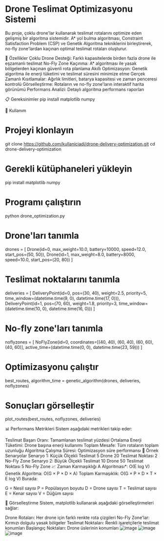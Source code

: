 # Drone Teslimat Optimizasyonu Sistemi
Bu proje, çoklu drone'lar kullanarak teslimat rotalarını optimize eden gelişmiş bir algoritma sistemidir. A* yol bulma algoritması, Constraint Satisfaction Problem (CSP) ve Genetik Algoritma tekniklerini birleştirerek, no-fly zone'lardan kaçınan optimal teslimat rotaları oluşturur.

🚁 Özellikler
Çoklu Drone Desteği: Farklı kapasitelerde birden fazla drone ile eşzamanlı teslimat
No-Fly Zone Kaçınma: A* algoritması ile yasak bölgelerden kaçınan güvenli rota planlama
Akıllı Optimizasyon: Genetik algoritma ile enerji tüketimi ve teslimat süresini minimize etme
Gerçek Zamanlı Kısıtlamalar: Ağırlık limitleri, batarya kapasitesi ve zaman penceresi kontrolü
Görselleştirme: Rotaların ve no-fly zone'ların interaktif harita görünümü
Performans Analizi: Detaylı algoritma performans raporları

📋 Gereksinimler
pip install matplotlib numpy

🚀 Kullanım
# Projeyi klonlayın
git clone https://github.com/kullaniciadi/drone-delivery-optimization.git
cd drone-delivery-optimization

# Gerekli kütüphaneleri yükleyin
pip install matplotlib numpy

# Programı çalıştırın
python drone_optimization.py

# Drone'ları tanımla
drones = [
    Drone(id=0, max_weight=10.0, battery=10000, speed=12.0, start_pos=(50, 50)),
    Drone(id=1, max_weight=8.0, battery=8000, speed=10.0, start_pos=(20, 80))
]

# Teslimat noktalarını tanımla
deliveries = [
    DeliveryPoint(id=0, pos=(30, 40), weight=2.5, priority=5, 
                  time_window=(datetime.time(9, 0), datetime.time(17, 0))),
    DeliveryPoint(id=1, pos=(70, 60), weight=1.8, priority=3,
                  time_window=(datetime.time(10, 0), datetime.time(16, 0)))
]

# No-fly zone'ları tanımla
noflyzones = [
    NoFlyZone(id=0, coordinates=[(40, 40), (60, 40), (60, 60), (40, 60)],
              active_time=(datetime.time(0, 0), datetime.time(23, 59)))
]

# Optimizasyonu çalıştır
best_routes, algorithm_time = genetic_algorithm(drones, deliveries, noflyzones)

# Sonuçları görselleştir
plot_routes(best_routes, noflyzones, deliveries)

📊 Performans Metrikleri
Sistem aşağıdaki metrikleri takip eder:

Teslimat Başarı Oranı: Tamamlanan teslimat yüzdesi
Ortalama Enerji Tüketimi: Drone başına enerji kullanımı
Toplam Mesafe: Tüm rotaların toplam uzunluğu
Algoritma Çalışma Süresi: Optimizasyon süre performansı
🎯 Örnek Senaryolar
Senaryo 1: Küçük Ölçekli Teslimat
5 Drone
20 Teslimat Noktası
2 No-Fly Zone
Senaryo 2: Büyük Ölçekli Teslimat
10 Drone
50 Teslimat Noktası
5 No-Fly Zone
📈 Zaman Karmaşıklığı
A Algoritması*: O(E log V)
Genetik Algoritma: O(G × P × D × A)
Toplam Karmaşıklık: O(G × P × D × T × E log V)
Burada:

G = Nesil sayısı
P = Popülasyon boyutu
D = Drone sayısı
T = Teslimat sayısı
E = Kenar sayısı
V = Düğüm sayısı

🎨 Görselleştirme
Sistem, matplotlib kullanarak aşağıdaki görselleştirmeleri sağlar:

Drone Rotaları: Her drone için farklı renkte rota çizgileri
No-Fly Zone'lar: Kırmızı dolgulu yasak bölgeler
Teslimat Noktaları: Renkli işaretçilerle teslimat konumları
Başlangıç Noktaları: Drone üslerinin konumları
![image](https://github.com/user-attachments/assets/4cbaaa48-7b29-46a2-a27e-60d9578f6ba6)
![image](https://github.com/user-attachments/assets/86509dd1-3364-4d4c-a01e-5948ad8824b7)
![image](https://github.com/user-attachments/assets/39ce3f68-5dcc-410a-9cb0-5bbdc2ed389a)

